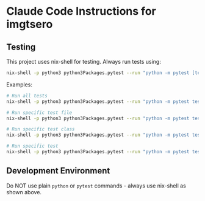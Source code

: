 # Claude Code Instructions for imgtsero

## Testing

This project uses nix-shell for testing. Always run tests using:

```bash
nix-shell -p python3 python3Packages.pytest --run "python -m pytest [test_file_or_directory] -v"
```

Examples:
```bash
# Run all tests
nix-shell -p python3 python3Packages.pytest --run "python -m pytest tests/ -v"

# Run specific test file
nix-shell -p python3 python3Packages.pytest --run "python -m pytest tests/test_kir_ligand.py -v"

# Run specific test class
nix-shell -p python3 python3Packages.pytest --run "python -m pytest tests/test_kir_ligand.py::TestKIRLigandCompression -v"

# Run specific test
nix-shell -p python3 python3Packages.pytest --run "python -m pytest tests/test_kir_ligand.py::TestKIRLigandCompression::test_compression_adds_four_digit_forms -v"
```

## Development Environment

Do NOT use plain `python` or `pytest` commands - always use nix-shell as shown above.